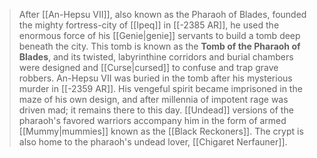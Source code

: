 > After [[An-Hepsu VII]], also known as the Pharaoh of Blades, founded the mighty fortress-city of [[Ipeq]] in [[-2385 AR]], he used the enormous force of his [[Genie|genie]] servants to build a tomb deep beneath the city. This tomb is known as the **Tomb of the Pharaoh of Blades**, and its twisted, labyrinthine corridors and burial chambers were designed and [[Curse|cursed]] to confuse and trap grave robbers. An-Hepsu VII was buried in the tomb after his mysterious murder in [[-2359 AR]]. His vengeful spirit became imprisoned in the maze of his own design, and after millennia of impotent rage was driven mad; it remains there to this day. [[Undead]] versions of the pharaoh's favored warriors accompany him in the form of armed [[Mummy|mummies]] known as the [[Black Reckoners]]. The crypt is also home to the pharaoh's undead lover, [[Chigaret Nerfauner]].








